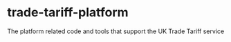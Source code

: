 # trade-tariff-platform
The platform related code and tools that support the UK Trade Tariff service
